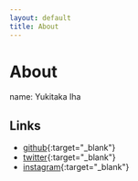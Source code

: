 ```yaml
---
layout: default
title: About
---
```

# About
name: Yukitaka Iha

## Links
- [github](https://github.com/iavivai){:target="_blank"}
- [twitter](https://twitter.com/yukitakaiha){:target="_blank"}
- [instagram](https://instagram.com/yukitakaiha){:target="_blank"}
